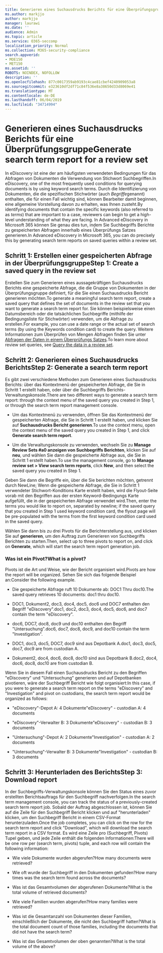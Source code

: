 ```yaml
---
title: Generieren eines Suchausdrucks Berichts für eine Überprüfungsgruppe
ms.author: markjjo
author: markjjo
manager: laurawi
ms.date: ''
audience: Admin
ms.topic: article
ms.service: O365-seccomp
localization_priority: Normal
ms.collection: M365-security-compliance
search.appverid:
- MOE150
- MET150
ms.assetid: ''
ROBOTS: NOINDEX, NOFOLLOW
description: ''
ms.openlocfilehash: 877c0017359ab9193c4cae81cbef4240909053a8
ms.sourcegitcommit: e323610df2df71c84f536e8a38650d33d8069e41
ms.translationtype: MT
ms.contentlocale: de-DE
ms.lasthandoff: 06/04/2019
ms.locfileid: "34714994"
---
```

# <a name="generate-search-term-report-for-a-review-set"></a><span data-ttu-id="58eaf-102">Generieren eines Suchausdrucks Berichts für eine Überprüfungsgruppe</span><span class="sxs-lookup"><span data-stu-id="58eaf-102">Generate search term report for a review set</span></span>

<span data-ttu-id="58eaf-103">In eDiscovery ist eine der am häufigsten verwendeten Bedingungen für das Abfragen von Dokumenten die Verwendung von Stichwort Suchbegriffen.</span><span class="sxs-lookup"><span data-stu-id="58eaf-103">In eDiscovery, one of the most frequently used conditions for querying documents is by using keyword search terms.</span></span> <span data-ttu-id="58eaf-104">Durch die Identifizierung von Dokumenten, die die spezifischen Stichwörter (auch *Begriffe*genannt) enthalten, die für einen Fall wichtig sind, können Bearbeiter damit beginnen, eine allgemeine Vorstellung davon zu erhalten, was Ihnen zusteht.</span><span class="sxs-lookup"><span data-stu-id="58eaf-104">By identifying documents that contain the specific keywords (also referred to as *terms*) that are important to a case, reviewers can begin to get a high-level understanding of what they are facing.</span></span> <span data-ttu-id="58eaf-105">In Advanced eDiscovery in Microsoft 365 können Sie genau dies tun, indem Sie Suchbegriffs Berichte zu gespeicherten Abfragen innerhalb eines Überprüfungs Satzes generieren.</span><span class="sxs-lookup"><span data-stu-id="58eaf-105">In Advanced eDiscovery in Microsoft 365, you can do precisely this by generating search term reports on saved queries within a review set.</span></span>

## <a name="step-1-create-a-saved-query-in-the-review-set"></a><span data-ttu-id="58eaf-106">Schritt 1: Erstellen einer gespeicherten Abfrage in der Überprüfungsgruppe</span><span class="sxs-lookup"><span data-stu-id="58eaf-106">Step 1: Create a saved query in the review set</span></span>

<span data-ttu-id="58eaf-107">Erstellen Sie zum Generieren eines aussagekräftigen Suchausdrucks Berichts eine gespeicherte Abfrage, die die Gruppe von Dokumenten in der Überprüfungsgruppe definiert, für die Sie einen Suchausdrucks Bericht generieren möchten.</span><span class="sxs-lookup"><span data-stu-id="58eaf-107">To generate a meaningful search term report, create a saved query that defines the set of documents in the review set that you want to generate a search term report for.</span></span> <span data-ttu-id="58eaf-108">Sie können beispielsweise einen Datumsbereich oder die tatsächlichen Suchbegriffe (mithilfe der Bedingungsliste für Stichwörter) verwenden, um die Abfrage zu erstellen.</span><span class="sxs-lookup"><span data-stu-id="58eaf-108">For example, you can use a date range or the actual set of search terms (by using the Keywords condition card) to create the query.</span></span> <span data-ttu-id="58eaf-109">Weitere Informationen zum Überprüfen von Mengen Abfragen finden Sie unter [Abfragen der Daten in einem Überprüfungs Satzes](review-set-search.md).</span><span class="sxs-lookup"><span data-stu-id="58eaf-109">To learn more about review set queries, see [Query the data in a review set](review-set-search.md).</span></span>

## <a name="step-2-generate-a-search-term-report"></a><span data-ttu-id="58eaf-110">Schritt 2: Generieren eines Suchausdrucks Berichts</span><span class="sxs-lookup"><span data-stu-id="58eaf-110">Step 2: Generate a search term report</span></span>

<span data-ttu-id="58eaf-111">Es gibt zwei verschiedene Methoden zum Generieren eines Suchausdrucks Berichts: über das Kontextmenü der gespeicherten Abfrage, die Sie in Schritt 1 erstellt haben, oder über die Suchbegriffs Berichts-Verwaltungskonsole.</span><span class="sxs-lookup"><span data-stu-id="58eaf-111">There are two different ways to generate a search term report: through the context menu of the saved query you created in Step 1, or through the search term report management console.</span></span>

- <span data-ttu-id="58eaf-112">Um das Kontextmenü zu verwenden, öffnen Sie das Kontextmenü der gespeicherten Abfrage, die Sie in Schritt 1 erstellt haben, und klicken Sie auf **Suchausdrucks Bericht generieren**.</span><span class="sxs-lookup"><span data-stu-id="58eaf-112">To use the context menu, open the context menu of the saved query you created in Step 1, and click **Generate search term report**.</span></span>

- <span data-ttu-id="58eaf-113">Um die Verwaltungskonsole zu verwenden, wechseln Sie zu **Manage Review Sets #a0 anzeigen von Suchbegriffs Berichten**, klicken Sie auf **neu**, und wählen Sie dann die gespeicherte Abfrage aus, die Sie in Schritt 1 erstellt haben.</span><span class="sxs-lookup"><span data-stu-id="58eaf-113">To use the management console, go to **Manage review set > View search term reports**, click **New**, and then select the saved query you created in Step 1.</span></span>

<span data-ttu-id="58eaf-114">Geben Sie dann die Begriffe ein, über die Sie berichten möchten, getrennt durch NewLine; Wenn die gespeicherte Abfrage, die Sie in Schritt 1 verwendeter Stichwort-Konditions Karte erstellt haben, wird die Flyout-Seite vorab mit den Begriffen aus der ersten Keyword-Bedingungs Karte aufgefüllt, die in der gespeicherten Abfrage verwendet wird.</span><span class="sxs-lookup"><span data-stu-id="58eaf-114">Then, enter the terms you would like to report on, separated by newline; if the saved query that you created in Step 1 used keyword condition card, the flyout page will be pre-populated with the terms from the first keyword condition card used in the saved query.</span></span>

<span data-ttu-id="58eaf-115">Wählen Sie dann bis zu drei Pivots für die Berichterstellung aus, und klicken Sie auf **generieren**, um den Auftrag zum Generieren von Suchbegriffs Berichten zu starten.</span><span class="sxs-lookup"><span data-stu-id="58eaf-115">Then, select up to three pivots to report on, and click on **Generate**, which will start the search term report generation job.</span></span>

### <a name="what-is-a-pivot"></a><span data-ttu-id="58eaf-116">Was ist ein Pivot?</span><span class="sxs-lookup"><span data-stu-id="58eaf-116">What is a pivot?</span></span>

<span data-ttu-id="58eaf-117">Pivots ist die Art und Weise, wie der Bericht organisiert wird.</span><span class="sxs-lookup"><span data-stu-id="58eaf-117">Pivots are how the report will be organized.</span></span> <span data-ttu-id="58eaf-118">Sehen Sie sich das folgende Beispiel an:</span><span class="sxs-lookup"><span data-stu-id="58eaf-118">Consider the following example.</span></span>

- <span data-ttu-id="58eaf-119">Die gespeicherte Abfrage ruft 10 Dokumente ab: DOC1 Thru doc10.</span><span class="sxs-lookup"><span data-stu-id="58eaf-119">The saved query retrieves 10 documents: doc1 thru doc10.</span></span>

- <span data-ttu-id="58eaf-120">DOC1, Dokument2, doc3, doc4, doc5, doc6 und DOC7 enthalten den Begriff "eDiscovery".</span><span class="sxs-lookup"><span data-stu-id="58eaf-120">doc1, doc2, doc3, doc4, doc5, doc6, and doc7 contain the term "eDiscovery".</span></span>

- <span data-ttu-id="58eaf-121">doc6, DOC7, doc8, doc9 und doc10 enthalten den Begriff "Untersuchung".</span><span class="sxs-lookup"><span data-stu-id="58eaf-121">doc6, doc7, doc8, doc9, and doc10 contain the term "Investigation".</span></span>

- <span data-ttu-id="58eaf-122">DOC1, doc3, doc5, DOC7, doc9 sind aus Depotbank A.</span><span class="sxs-lookup"><span data-stu-id="58eaf-122">doc1, doc3, doc5, doc7, doc9 are from custodian A.</span></span>

- <span data-ttu-id="58eaf-123">Dokument2, doc4, doc6, doc8, doc10 sind aus Depotbank B.</span><span class="sxs-lookup"><span data-stu-id="58eaf-123">doc2, doc4, doc6, doc8, doc10 are from custodian B.</span></span>

<span data-ttu-id="58eaf-124">Wenn Sie in diesem Fall einen Suchausdrucks Bericht zu den Begriffen "eDiscovery" und "Untersuchung" generieren und auf Depotbanken pivotieren, wäre der Suchbegriff Bericht wie folgt organisiert:</span><span class="sxs-lookup"><span data-stu-id="58eaf-124">In this case, if you were to generate a search term report on the terms "eDiscovery" and "Investigation" and pivot on custodians, the search term report would be organized as follows:</span></span>

- <span data-ttu-id="58eaf-125">"eDiscovery"-Depot A: 4 Dokumente</span><span class="sxs-lookup"><span data-stu-id="58eaf-125">"eDiscovery" - custodian A: 4 documents</span></span>

- <span data-ttu-id="58eaf-126">"eDiscovery"-Verwalter B: 3 Dokumente</span><span class="sxs-lookup"><span data-stu-id="58eaf-126">"eDiscovery" - custodian B: 3 documents</span></span>

- <span data-ttu-id="58eaf-127">"Untersuchung"-Depot A: 2 Dokumente</span><span class="sxs-lookup"><span data-stu-id="58eaf-127">"Investigation" - custodian A: 2 documents</span></span>

- <span data-ttu-id="58eaf-128">"Untersuchung"-Verwalter B: 3 Dokumente</span><span class="sxs-lookup"><span data-stu-id="58eaf-128">"Investigation" - custodian B: 3 documents</span></span>

## <a name="step-3-download-report"></a><span data-ttu-id="58eaf-129">Schritt 3: Herunterladen des Berichts</span><span class="sxs-lookup"><span data-stu-id="58eaf-129">Step 3: Download report</span></span>

<span data-ttu-id="58eaf-130">In der Suchbegriffs-Verwaltungskonsole können Sie den Status eines zuvor erstellten Berichtsauftrags für den Suchbegriff nachverfolgen.</span><span class="sxs-lookup"><span data-stu-id="58eaf-130">In the search term management console, you can track the status of a previously-created search term report job.</span></span> <span data-ttu-id="58eaf-131">Sobald der Auftrag abgeschlossen ist, können Sie auf die Zeile für den Suchbegriff Bericht klicken und auf "herunterladen" klicken, um den Suchbegriff Bericht in einem CSV-Format herunterzuladen.</span><span class="sxs-lookup"><span data-stu-id="58eaf-131">Once the job completes, you can click on the row for the search term report and click "Download", which will download the search term report in a CSV format.</span></span> <span data-ttu-id="58eaf-132">Es wird eine Zeile pro (Suchbegriff, Pivots) Tupel geben, und jede Zeile enthält die folgenden Informationen:</span><span class="sxs-lookup"><span data-stu-id="58eaf-132">There will be one row per (search term, pivots) tuple, and each row will contain the following information:</span></span>

- <span data-ttu-id="58eaf-133">Wie viele Dokumente wurden abgerufen?</span><span class="sxs-lookup"><span data-stu-id="58eaf-133">How many documents were retrieved?</span></span>

- <span data-ttu-id="58eaf-134">Wie oft wurde der Suchbegriff in den Dokumenten gefunden?</span><span class="sxs-lookup"><span data-stu-id="58eaf-134">How many times was the search term found across the documents?</span></span>

- <span data-ttu-id="58eaf-135">Was ist das Gesamtvolumen der abgerufenen Dokumente?</span><span class="sxs-lookup"><span data-stu-id="58eaf-135">What is the total volume of retrieved documents?</span></span>

- <span data-ttu-id="58eaf-136">Wie viele Familien wurden abgerufen?</span><span class="sxs-lookup"><span data-stu-id="58eaf-136">How many families were retrieved?</span></span>

- <span data-ttu-id="58eaf-137">Was ist die Gesamtanzahl von Dokumenten dieser Familien, einschließlich der Dokumente, die nicht den Suchbegriff hatten?</span><span class="sxs-lookup"><span data-stu-id="58eaf-137">What is the total document count of those families, including the documents that did not have the search term?</span></span>

- <span data-ttu-id="58eaf-138">Was ist das Gesamtvolumen der oben genannten?</span><span class="sxs-lookup"><span data-stu-id="58eaf-138">What is the total volume of the above?</span></span>